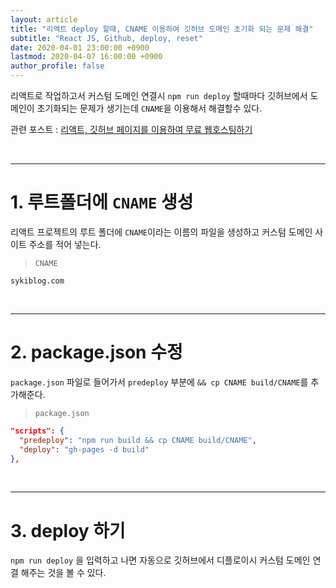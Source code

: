 ```yaml
---
layout: article
title: "리액트 deploy 할때, CNAME 이용하여 깃허브 도메인 초기화 되는 문제 해결"
subtitle: "React JS, Github, deploy, reset"
date: 2020-04-01 23:00:00 +0900
lastmod: 2020-04-07 16:00:00 +0900
author_profile: false
---
```


리액트로 작업하고서 커스텀 도메인 연결시 `npm run deploy` 할때마다 깃허브에서 도메인이 초기화되는 문제가 생기는데 `CNAME`을 이용해서 해결할수 있다.

관련 포스트 : [리액트, 깃허브 페이지를 이용하여 무료 웹호스팅하기](https://syki66.github.io/blog/2020/02/13/deploy-react-project-to-github-pages.html)

<br />

---

# 1. 루트폴더에 `CNAME` 생성

리액트 프로젝트의 루트 폴더에 `CNAME`이라는 이름의 파일을 생성하고 커스텀 도메인 사이트 주소를 적어 넣는다.

> `CNAME`

```
sykiblog.com
```

<br />

---

# 2. package.json 수정

`package.json` 파일로 들어가서 `predeploy` 부분에 `&& cp CNAME build/CNAME`를 추가해준다.

> `package.json`

```json
"scripts": {
  "predeploy": "npm run build && cp CNAME build/CNAME",
  "deploy": "gh-pages -d build"
},
```

<br />

---

# 3. deploy 하기

`npm run deploy` 을 입력하고 나면 자동으로 깃허브에서 디플로이시 커스텀 도메인 연결 해주는 것을 볼 수 있다.

<br />